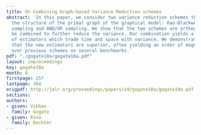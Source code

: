 ```yaml
---
title: On Combining Graph-based Variance Reduction schemes
abstract: 'In this paper, we consider two variance reduction schemes that exploit
  the structure of the primal graph of the graphical model: Rao-Blackwellised w-cutset
  sampling and AND/OR sampling. We show that the two schemes are orthogonal and can
  be combined to further reduce the variance. Our combination yields a new family
  of estimators which trade time and space with variance. We demonstrate experimentally
  that the new estimators are superior, often yielding an order of magnitude improvement
  over previous schemes on several benchmarks.'
pdf: "./gogate10a/gogate10a.pdf"
layout: inproceedings
key: gogate10a
month: 0
firstpage: 257
lastpage: 264
origpdf: http://jmlr.org/proceedings/papers/v9/gogate10a/gogate10a.pdf
sections: 
authors:
- given: Vibhav
  family: Gogate
- given: Rina
  family: Dechter
---
```

